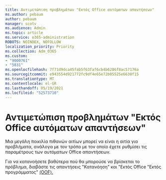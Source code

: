 ```yaml
---
title: Αντιμετώπιση προβλημάτων "Εκτός Office αυτόματων απαντήσεων"
ms.author: pebaum
author: pebaum
manager: scotv
ms.audience: Admin
ms.topic: article
ms.service: o365-administration
ROBOTS: NOINDEX, NOFOLLOW
localization_priority: Priority
ms.collection: Adm_O365
ms.custom:
- "9000761"
- "5831"
ms.openlocfilehash: 7f71d9dca45fab5f63faf6cb4b6286f8ac57176a
ms.sourcegitcommit: e943554d921772fc9df4e65e72b05525e6630f15
ms.translationtype: MT
ms.contentlocale: el-GR
ms.lasthandoff: 05/19/2021
ms.locfileid: "52573710"
---
```

# <a name="troubleshooting-out-of-office-automatic-replies"></a>Αντιμετώπιση προβλημάτων "Εκτός Office αυτόματων απαντήσεων"

Μια μεγάλη ποικιλία πιθανών αιτίων μπορεί να είναι η αιτία για προβλήματα, ανάλογα με τον τρόπο με τον οποίο έχετε ρυθμίσει τις παραμέτρους των αυτόματων Office απαντήσεων.

Για να κατανοήσετε βαθύτερα πού θα μπορούσε να βρίσκεται το πρόβλημα, διαβάστε τις απαντήσεις "Κατανόηση" και "Εκτός Office "Εκτός προγράμματος" [(OOF).](/exchange/troubleshoot/email-delivery/understand-troubleshoot-oof-replies)